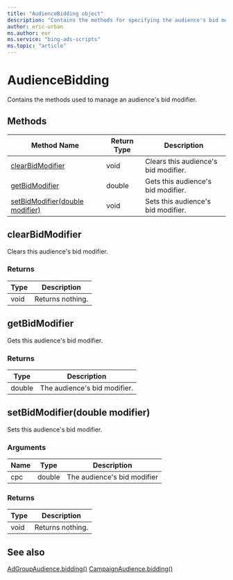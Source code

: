 ```yaml
---
title: "AudienceBidding object"
description: "Contains the methods for specifying the audience's bid modifier."
author: eric-urban
ms.author: eur
ms.service: "bing-ads-scripts"
ms.topic: "article"
---
```


# AudienceBidding

Contains the methods used to manage an audience's bid modifier.

## Methods
|Method Name|Return Type|Description|
|-|-|-
[clearBidModifier](#clearbidmodifier)|void|Clears this audience's bid modifier.
[getBidModifier](#getbidmodifier)|double|Gets this audience's bid modifier.
[setBidModifier(double modifier)](#setbidmodifier-double-modifier-)|void|Sets this audience's bid modifier.

## <a name="clearbidmodifier"></a>clearBidModifier
Clears this audience's bid modifier.

### Returns
|Type|Description|
|-|-
void|Returns nothing.

## <a name="getbidmodifier"></a>getBidModifier
Gets this audience's bid modifier. 

### Returns
|Type|Description|
|-|-
double|The audience's bid modifier.

## <a name="setbidmodifier-double-modifier-"></a>setBidModifier(double modifier)
Sets this audience's bid modifier.

### Arguments
|Name|Type|Description|
|-|-|-
cpc|double|The audience's bid modifier

### Returns
|Type|Description|
|-|-
void|Returns nothing.


## See also

[AdGroupAudience.bidding()](AdGroupAudience.md#bidding)
[CampaignAudience.bidding()](CampaignAudience.md#bidding)
